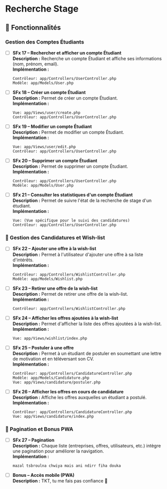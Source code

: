 # Recherche Stage

## 📌 Fonctionnalités

### Gestion des Comptes Étudiants

- [ ] **SFx 17 – Rechercher et afficher un compte Étudiant**  
  **Description :** Recherche un compte Étudiant et affiche ses informations (nom, prénom, email).  
  **Implémentation :**  
  ```
  Contrôleur: app/Controllers/UserController.php
  Modèle: app/Models/User.php
  ```

- [ ] **SFx 18 – Créer un compte Étudiant**  
  **Description :** Permet de créer un compte Étudiant.  
  **Implémentation :**  
  ```
  Vue: app/Views/user/create.php
  Contrôleur: app/Controllers/UserController.php
  ```

- [ ] **SFx 19 – Modifier un compte Étudiant**  
  **Description :** Permet de modifier un compte Étudiant.  
  **Implémentation :**  
  ```
  Vue: app/Views/user/edit.php
  Contrôleur: app/Controllers/UserController.php
  ```

- [ ] **SFx 20 – Supprimer un compte Étudiant**  
  **Description :** Permet de supprimer un compte Étudiant.  
  **Implémentation :**  
  ```
  Contrôleur: app/Controllers/UserController.php
  Modèle: app/Models/User.php
  ```

- [ ] **SFx 21 – Consulter les statistiques d'un compte Étudiant**  
  **Description :** Permet de suivre l'état de la recherche de stage d'un étudiant.  
  **Implémentation :**  
  ```
  Vue: (Vue spécifique pour le suivi des candidatures)
  Contrôleur: app/Controllers/UserController.php
  ```

### 🎯 Gestion des Candidatures et Wish-list

- [ ] **SFx 22 – Ajouter une offre à la wish-list**  
  **Description :** Permet à l'utilisateur d'ajouter une offre à sa liste d'intérêts.  
  **Implémentation :**  
  ```
  Contrôleur: app/Controllers/WishlistController.php
  Modèle: app/Models/Wishlist.php
  ```

- [ ] **SFx 23 – Retirer une offre de la wish-list**  
  **Description :** Permet de retirer une offre de la wish-list.  
  **Implémentation :**  
  ```
  Contrôleur: app/Controllers/WishlistController.php
  ```

- [ ] **SFx 24 – Afficher les offres ajoutées à la wish-list**  
  **Description :** Permet d'afficher la liste des offres ajoutées à la wish-list.  
  **Implémentation :**  
  ```
  Vue: app/Views/wishlist/index.php
  ```

- [ ] **SFx 25 – Postuler à une offre**  
  **Description :** Permet à un étudiant de postuler en soumettant une lettre de motivation et en téléversant son CV.  
  **Implémentation :**  
  ```
  Contrôleur: app/Controllers/CandidatureController.php
  Modèle: app/Models/Candidature.php
  Vue: app/Views/candidature/postuler.php
  ```

- [ ] **SFx 26 – Afficher les offres en cours de candidature**  
  **Description :** Affiche les offres auxquelles un étudiant a postulé.  
  **Implémentation :**  
  ```
  Contrôleur: app/Controllers/CandidatureController.php
  Vue: app/Views/candidature/index.php
  ```

### 📌 Pagination et Bonus PWA

- [ ] **SFx 27 – Pagination**  
  **Description :** Chaque liste (entreprises, offres, utilisateurs, etc.) intègre une pagination pour améliorer la navigation.  
  **Implémentation :**  
  ```
  mazal tsbroulna chwiya mais ani ndirr fiha douka
  ```

- [ ] **Bonus – Accès mobile (PWA)**  
  **Description :** TKT, tu me fais pas confiance 🤔  
